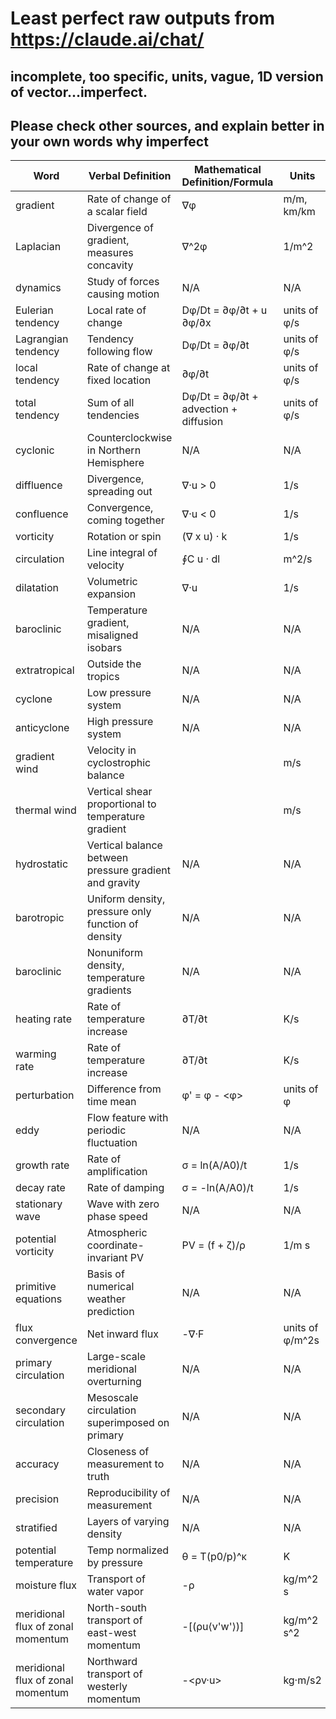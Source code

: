 # Least perfect raw outputs from https://claude.ai/chat/
## incomplete, too specific, units, vague, 1D version of vector...imperfect.
## Please check other sources, and explain better in your own words why imperfect

Word | Verbal Definition | Mathematical Definition/Formula | Units
|-|-|-|-|  
gradient | Rate of change of a scalar field | ∇φ | m/m, km/km
Laplacian | Divergence of gradient, measures concavity | ∇^2φ | 1/m^2
dynamics | Study of forces causing motion | N/A | N/A
Eulerian tendency | Local rate of change | Dφ/Dt = ∂φ/∂t + u ∂φ/∂x | units of φ/s  
Lagrangian tendency | Tendency following flow | Dφ/Dt = ∂φ/∂t | units of φ/s
local tendency | Rate of change at fixed location | ∂φ/∂t | units of φ/s
total tendency | Sum of all tendencies | Dφ/Dt = ∂φ/∂t + advection + diffusion | units of φ/s
cyclonic | Counterclockwise in Northern Hemisphere | N/A | N/A
diffluence | Divergence, spreading out | ∇·u > 0 | 1/s
confluence | Convergence, coming together | ∇·u < 0 | 1/s
vorticity | Rotation or spin | (∇ x u) · k | 1/s
circulation | Line integral of velocity | ∮C u · dl | m^2/s
dilatation | Volumetric expansion | ∇·u | 1/s
baroclinic | Temperature gradient, misaligned isobars | N/A | N/A
extratropical | Outside the tropics | N/A | N/A  
cyclone | Low pressure system | N/A | N/A
anticyclone | High pressure system | N/A | N/A
gradient wind | Velocity in cyclostrophic balance | | m/s
thermal wind | Vertical shear proportional to temperature gradient | | m/s
hydrostatic | Vertical balance between pressure gradient and gravity | N/A | N/A
barotropic | Uniform density, pressure only function of density | N/A | N/A
baroclinic | Nonuniform density, temperature gradients | N/A | N/A
heating rate | Rate of temperature increase | ∂T/∂t | K/s
warming rate | Rate of temperature increase | ∂T/∂t | K/s 
perturbation | Difference from time mean | φ' = φ - <φ> | units of φ
eddy | Flow feature with periodic fluctuation | N/A | N/A
growth rate | Rate of amplification | σ = ln(A/A0)/t | 1/s 
decay rate | Rate of damping | σ = -ln(A/A0)/t | 1/s
stationary wave | Wave with zero phase speed | N/A | N/A
potential vorticity | Atmospheric coordinate-invariant PV | PV = (f + ζ)/ρ | 1/m s
primitive equations | Basis of numerical weather prediction | N/A | N/A
flux convergence | Net inward flux | -∇·F | units of φ/m^2s
primary circulation | Large-scale meridional overturning | N/A | N/A
secondary circulation | Mesoscale circulation superimposed on primary | N/A | N/A  
accuracy | Closeness of measurement to truth | N/A | N/A
precision | Reproducibility of measurement | N/A | N/A 
stratified | Layers of varying density | N/A | N/A
potential temperature | Temp normalized by pressure | θ = T(p0/p)^κ | K
moisture flux | Transport of water vapor | -ρ<uq> | kg/m^2 s
meridional flux of zonal momentum | North-south transport of east-west momentum | -\[(ρu⟨v'w'⟩)\] | kg/m^2 s^2
meridional flux of zonal momentum | Northward transport of westerly momentum | -<ρv·u> | kg·m/s2
